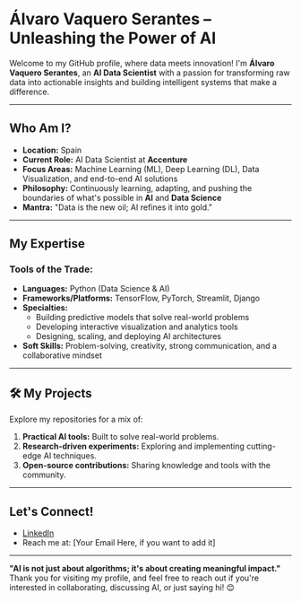 # Álvaro Vaquero Serantes – Unleashing the Power of AI

Welcome to my GitHub profile, where data meets innovation! I'm **Álvaro Vaquero Serantes**, an **AI Data Scientist** with a passion for transforming raw data into actionable insights and building intelligent systems that make a difference.

---

## Who Am I?
- **Location:** Spain
- **Current Role:** AI Data Scientist at **Accenture**
- **Focus Areas:** Machine Learning (ML), Deep Learning (DL), Data Visualization, and end-to-end AI solutions
- **Philosophy:** Continuously learning, adapting, and pushing the boundaries of what's possible in **AI** and **Data Science**
- **Mantra:** "Data is the new oil; AI refines it into gold."

---

## My Expertise
### Tools of the Trade:
- **Languages:** Python (Data Science & AI)
- **Frameworks/Platforms:** TensorFlow, PyTorch, Streamlit, Django
- **Specialties:** 
  - Building predictive models that solve real-world problems
  - Developing interactive visualization and analytics tools
  - Designing, scaling, and deploying AI architectures
- **Soft Skills:** Problem-solving, creativity, strong communication, and a collaborative mindset


---

## 🛠️ My Projects
Explore my repositories for a mix of:
1. **Practical AI tools:** Built to solve real-world problems.
2. **Research-driven experiments:** Exploring and implementing cutting-edge AI techniques.
3. **Open-source contributions:** Sharing knowledge and tools with the community.

---


## Let's Connect!
- [LinkedIn](https://linkedin.com/in/álvaro-vaquero-serantes-7a1775289)
- Reach me at: [Your Email Here, if you want to add it]

---

**"AI is not just about algorithms; it's about creating meaningful impact."**  
Thank you for visiting my profile, and feel free to reach out if you're interested in collaborating, discussing AI, or just saying hi! 😊
